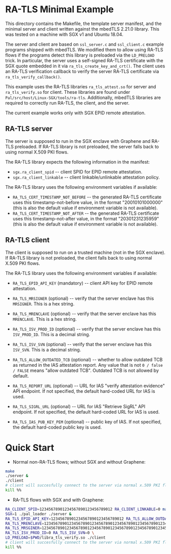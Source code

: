 # RA-TLS Minimal Example

This directory contains the Makefile, the template server manifest, and the minimal server and
client written against the mbedTLS 2.21.0 library.  This was tested on a machine with SGX v1 and
Ubuntu 18.04.

The server and client are based on `ssl_server.c` and `ssl_client.c` example programs shipped with
mbedTLS. We modified them to allow using RA-TLS flows if the programs detect this library is
preloaded via the `LD_PRELOAD` trick.  In particular, the server uses a self-signed RA-TLS certificate
with the SGX quote embedded in it via `ra_tls_create_key_and_crt()`. The client uses an RA-TLS
verification callback to verify the server RA-TLS certificate via `ra_tls_verify_callback()`.

This example uses the RA-TLS libraries `ra_tls_attest.so` for server and `ra_tls_verify.so` for
client. These libraries are found under `Pal/src/host/Linux-SGX/tools/ra-tls`. Additionally, mbedTLS
libraries are required to correctly run RA-TLS, the client, and the server.

The current example works only with SGX EPID remote attestation.


## RA-TLS server

The server is supposed to run in the SGX enclave with Graphene and RA-TLS preloaded. If RA-TLS
library is not preloaded, the server falls back to using normal X.509 PKI flows.

The RA-TLS library expects the following information in the manifest:

- `sgx.ra_client_spid` -- client SPID for EPID remote attestation.
- `sgx.ra_client_linkable` -- client linkable/unlinkable attestation policy.

The RA-TLS library uses the following environment variables if available:

- `RA_TLS_CERT_TIMESTAMP_NOT_BEFORE` -- the generated RA-TLS certificate uses this
  timestamp-not-before value, in the format "20010101000000" (this is also the default value if
environment variable is not available).
- `RA_TLS_CERT_TIMESTAMP_NOT_AFTER` -- the generated RA-TLS certificate uses this
  timestamp-not-after value, in the format "20301231235959" (this is also the default value if
environment variable is not available).


## RA-TLS client

The client is supposed to run on a trusted machine (not in the SGX enclave).  If RA-TLS library is
not preloaded, the client falls back to using normal X.509 PKI flows.

The RA-TLS library uses the following environment variables if available:

- `RA_TLS_EPID_API_KEY` (mandatory) -- client API key for EPID remote attestation.

- `RA_TLS_MRSIGNER` (optional) -- verify that the server enclave has this `MRSIGNER`. This is a hex
  string.
- `RA_TLS_MRENCLAVE` (optional) -- verify that the server enclave has this `MRENCLAVE`. This is a hex
  string.
- `RA_TLS_ISV_PROD_ID` (optional) -- verify that the server enclave has this `ISV_PROD_ID`. This is a
  decimal string.
- `RA_TLS_ISV_SVN` (optional) -- verify that the server enclave has this `ISV_SVN`. This is a decimal
  string.

- `RA_TLS_ALLOW_OUTDATED_TCB` (optional) -- whether to allow outdated TCB as returned in the IAS
  attestation report. Any value that is not `0 / false / FALSE` means "allow outdated TCB".
Outdated TCB is not allowed by default.

- `RA_TLS_REPORT_URL` (optional) -- URL for IAS "verify attestation evidence" API endpoint. If not
  specified, the default hard-coded URL for IAS is used.
- `RA_TLS_SIGRL_URL` (optional) -- URL for IAS "Retrieve SigRL" API endpoint. If not specified, the
  default hard-coded URL for IAS is used.
- `RA_TLS_IAS_PUB_KEY_PEM` (optional) -- public key of IAS. If not specified, the default hard-coded
  public key is used.


# Quick Start

- Normal non-RA-TLS flows; without SGX and without Graphene:

```sh
make
./server &
./client
# client will succesfully connect to the server via normal x.509 PKI flows
kill %%
```

- RA-TLS flows with SGX and with Graphene:

```sh
RA_CLIENT_SPID=12345678901234567890123456789012 RA_CLIENT_LINKABLE=0 make
SGX=1 ./pal_loader ./server &
RA_TLS_EPID_API_KEY=12345678901234567890123456789012 RA_TLS_ALLOW_OUTDATED_TCB=1 \
RA_TLS_MRENCLAVE=1234567890123456789012345678901234567890123456789012345678901234 \
RA_TLS_MRSGINER=1234567890123456789012345678901234567890123456789012345678901234 \
RA_TLS_ISV_PROD_ID=0 RA_TLS_ISV_SVN=0 \
LD_PRELOAD=$PWD/libra_tls_verify.so ./client
# client will succesfully connect to the server via normal x.509 PKI flows
kill %%
```

